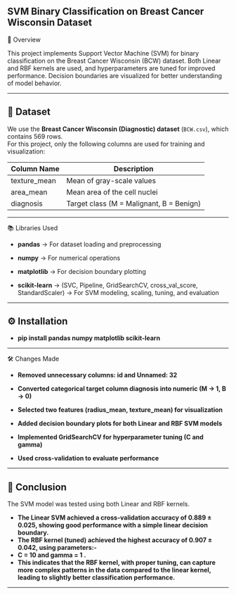 ## SVM Binary Classification on Breast Cancer Wisconsin Dataset

📌 Overview

This project implements Support Vector Machine (SVM) for binary classification on the Breast Cancer Wisconsin (BCW) dataset. Both Linear and RBF kernels are used, and hyperparameters are tuned for improved performance. Decision boundaries are visualized for better understanding of model behavior.

--------

## 📂 Dataset  
We use the **Breast Cancer Wisconsin (Diagnostic) dataset** (`BCW.csv`), which contains 569 rows.  
For this project, only the following columns are used for training and visualization:

| Column Name      | Description |
|------------------|-------------|
| texture_mean     | Mean of gray-scale values |
| area_mean        | Mean area of the cell nuclei |
| diagnosis        | Target class (M = Malignant, B = Benign) |

---

📚 Libraries Used

- **pandas** → For dataset loading and preprocessing

- **numpy** → For numerical operations

- **matplotlib** → For decision boundary plotting

- **scikit-learn** → (SVC, Pipeline, GridSearchCV, cross_val_score, StandardScaler) → For SVM modeling, scaling, tuning, and evaluation

------------------

## ⚙️ Installation

- **pip install pandas numpy matplotlib scikit-learn**
  
-----------------

🛠 Changes Made

- **Removed unnecessary columns: id and Unnamed: 32**

- **Converted categorical target column diagnosis into numeric (M → 1, B → 0)**

- **Selected two features (radius_mean, texture_mean) for visualization**

- **Added decision boundary plots for both Linear and RBF SVM models**

- **Implemented GridSearchCV for hyperparameter tuning (C and gamma)**

- **Used cross-validation to evaluate performance**

----------------

## 📌 Conclusion  

The SVM model was tested using both Linear and RBF kernels.  

- **The **Linear SVM** achieved a cross-validation accuracy of **0.889 ± 0.025**, showing good performance with a simple linear decision boundary.**  
- **The **RBF kernel (tuned)** achieved the highest accuracy of **0.907 ± 0.042**, using parameters:-**
- **C = 10  and  gamma = 1 .**  
- **This indicates that the RBF kernel, with proper tuning, can capture more complex patterns in the data compared to the linear kernel, leading to slightly better classification performance.**  

------------------
